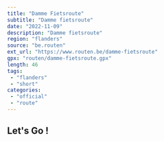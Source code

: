 ```yaml
---
title: "Damme Fietsroute"
subtitle: "Damme fietsroute"
date: "2022-11-09"
description: "Damme fietsroute"
region: "flanders"
source: "be.routen"
ext_url: "https://www.routen.be/damme-fietsroute"
gpx: "routen/damme-fietsroute.gpx"
length: 46
tags:
 - "flanders"
 - "short"
categories:
 - "official"
 - "route"
---
```


## Let's Go ! 


